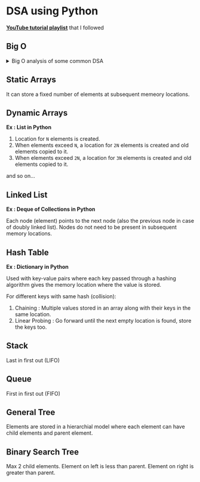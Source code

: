 # DSA using Python

**[YouTube tutorial playlist](https://www.youtube.com/playlist?list=PLeo1K3hjS3uu_n_a__MI_KktGTLYopZ12)** that I followed

## Big O

<details>
<summary>Big O analysis of some common DSA</summary>

![](ignore/sorting.png)

![](ignore/ds.jpg)

</details>

## Static Arrays

It can store a fixed number of elements at subsequent memeory locations.

## Dynamic Arrays

**Ex : List in Python**

1. Location for `N` elements is created.
2. When elements exceed `N`, a location for `2N` elements is created and old elements copied to it.
3. When elements exceed `2N`, a location for `3N` elements is created and old elements copied to it.

and so on...

## Linked List

**Ex : Deque of Collections in Python**

Each node (element) points to the next node (also the previous node in case of doubly linked list). Nodes do not need to be present in subsequent memory locations.

## Hash Table

**Ex : Dictionary in Python**

Used with key-value pairs where each key passed through a hashing algorithm gives the memory location where the value is stored.

For different keys with same hash (collision):

1. Chaining : Multiple values stored in an array along with their keys in the same location.
2. Linear Probing : Go forward until the next empty location is found, store the keys too.

## Stack

Last in first out (LIFO)

## Queue

First in first out (FIFO)

## General Tree

Elements are stored in a hierarchial model where each element can have child elements and parent element.

## Binary Search Tree

Max 2 child elements. Element on left is less than parent. Element on right is greater than parent.